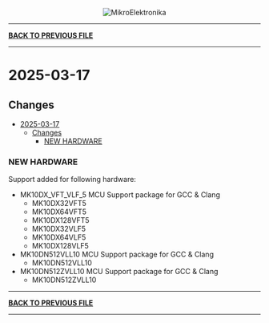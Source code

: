<p align="center">
  <img src="http://www.mikroe.com/img/designs/beta/logo_small.png?raw=true" alt="MikroElektronika"/>
</p>

---

**[BACK TO PREVIOUS FILE](../changelog.md)**

---

# 2025-03-17

## Changes

- [2025-03-17](#2025-03-17)
  - [Changes](#changes)
    - [NEW HARDWARE](#new-hardware)

### NEW HARDWARE

Support added for following hardware:

+ MK10DX_VFT_VLF_5 MCU Support package for GCC & Clang
  + MK10DX32VFT5
  + MK10DX64VFT5
  + MK10DX128VFT5
  + MK10DX32VLF5
  + MK10DX64VLF5
  + MK10DX128VLF5
+ MK10DN512VLL10 MCU Support package for GCC & Clang
  + MK10DN512VLL10
+ MK10DN512ZVLL10 MCU Support package for GCC & Clang
  + MK10DN512ZVLL10

---

**[BACK TO PREVIOUS FILE](../changelog.md)**

---
